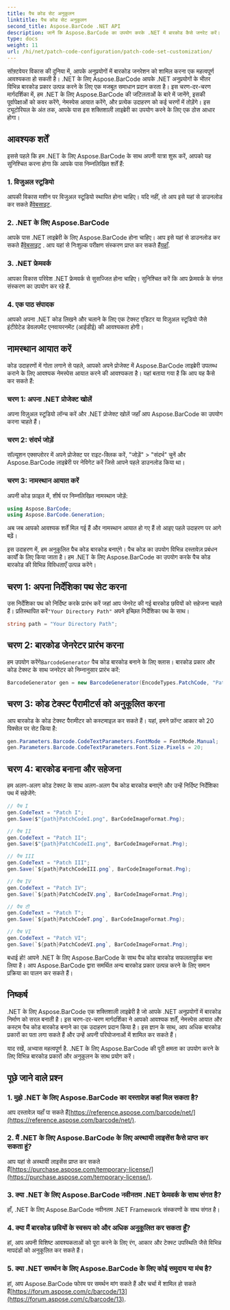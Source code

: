 ```yaml
---
title: पैच कोड सेट अनुकूलन
linktitle: पैच कोड सेट अनुकूलन
second_title: Aspose.BarCode .NET API
description: जानें कि Aspose.BarCode का उपयोग करके .NET में बारकोड कैसे जनरेट करें। आसानी से अपने एप्लिकेशन में बारकोड को अनुकूलित और एकीकृत करें।
type: docs
weight: 11
url: /hi/net/patch-code-configuration/patch-code-set-customization/
---
```


सॉफ़्टवेयर विकास की दुनिया में, आपके अनुप्रयोगों में बारकोड जनरेशन को शामिल करना एक महत्वपूर्ण आवश्यकता हो सकती है। .NET के लिए Aspose.BarCode आपके .NET अनुप्रयोगों के भीतर विभिन्न बारकोड प्रकार उत्पन्न करने के लिए एक मजबूत समाधान प्रदान करता है। इस चरण-दर-चरण मार्गदर्शिका में, हम .NET के लिए Aspose.BarCode की जटिलताओं के बारे में जानेंगे, इसकी पूर्वापेक्षाओं को कवर करेंगे, नेमस्पेस आयात करेंगे, और प्रत्येक उदाहरण को कई चरणों में तोड़ेंगे। इस ट्यूटोरियल के अंत तक, आपके पास इस शक्तिशाली लाइब्रेरी का उपयोग करने के लिए एक ठोस आधार होगा।

## आवश्यक शर्तें

इससे पहले कि हम .NET के लिए Aspose.BarCode के साथ अपनी यात्रा शुरू करें, आपको यह सुनिश्चित करना होगा कि आपके पास निम्नलिखित शर्तें हैं:

### 1. विजुअल स्टूडियो
 आपकी विकास मशीन पर विजुअल स्टूडियो स्थापित होना चाहिए। यदि नहीं, तो आप इसे यहां से डाउनलोड कर सकते हैं[वेबसाइट](https://visualstudio.microsoft.com/).

### 2. .NET के लिए Aspose.BarCode
 आपके पास .NET लाइब्रेरी के लिए Aspose.BarCode होना चाहिए। आप इसे यहां से डाउनलोड कर सकते हैं[वेबसाइट](https://releases.aspose.com/barcode/net/) . आप यहां से निःशुल्क परीक्षण संस्करण प्राप्त कर सकते हैं[यहाँ](https://releases.aspose.com/).

### 3. .NET फ्रेमवर्क
आपका विकास परिवेश .NET फ्रेमवर्क से सुसज्जित होना चाहिए। सुनिश्चित करें कि आप फ़्रेमवर्क के संगत संस्करण का उपयोग कर रहे हैं.

### 4. एक पाठ संपादक
आपको अपना .NET कोड लिखने और चलाने के लिए एक टेक्स्ट एडिटर या विज़ुअल स्टूडियो जैसे इंटीग्रेटेड डेवलपमेंट एनवायरनमेंट (आईडीई) की आवश्यकता होगी।

## नामस्थान आयात करें

कोड उदाहरणों में गोता लगाने से पहले, आपको अपने प्रोजेक्ट में Aspose.BarCode लाइब्रेरी उपलब्ध कराने के लिए आवश्यक नेमस्पेस आयात करने की आवश्यकता है। यहां बताया गया है कि आप यह कैसे कर सकते हैं:

### चरण 1: अपना .NET प्रोजेक्ट खोलें
अपना विज़ुअल स्टूडियो लॉन्च करें और .NET प्रोजेक्ट खोलें जहाँ आप Aspose.BarCode का उपयोग करना चाहते हैं।

### चरण 2: संदर्भ जोड़ें
सॉल्यूशन एक्सप्लोरर में अपने प्रोजेक्ट पर राइट-क्लिक करें, "जोड़ें" > "संदर्भ" चुनें और Aspose.BarCode लाइब्रेरी पर नेविगेट करें जिसे आपने पहले डाउनलोड किया था।

### चरण 3: नामस्थान आयात करें
अपनी कोड फ़ाइल में, शीर्ष पर निम्नलिखित नामस्थान जोड़ें:

```csharp
using Aspose.BarCode;
using Aspose.BarCode.Generation;
```

अब जब आपको आवश्यक शर्तें मिल गई हैं और नामस्थान आयात हो गए हैं तो आइए पहले उदाहरण पर आगे बढ़ें।

इस उदाहरण में, हम अनुकूलित पैच कोड बारकोड बनाएंगे। पैच कोड का उपयोग विभिन्न दस्तावेज़ प्रबंधन कार्यों के लिए किया जाता है। हम .NET के लिए Aspose.BarCode का उपयोग करके पैच कोड बारकोड की विभिन्न विविधताएँ उत्पन्न करेंगे।

## चरण 1: अपना निर्देशिका पथ सेट करना

 उस निर्देशिका पथ को निर्दिष्ट करके प्रारंभ करें जहां आप जेनरेट की गई बारकोड छवियों को सहेजना चाहते हैं। प्रतिस्थापित करें`"Your Directory Path"` अपने इच्छित निर्देशिका पथ के साथ।

```csharp
string path = "Your Directory Path";
```

## चरण 2: बारकोड जेनरेटर प्रारंभ करना

 हम उपयोग करेंगे`BarcodeGenerator` पैच कोड बारकोड बनाने के लिए क्लास। बारकोड प्रकार और कोड टेक्स्ट के साथ जनरेटर को निम्नानुसार प्रारंभ करें:

```csharp
BarcodeGenerator gen = new BarcodeGenerator(EncodeTypes.PatchCode, "Patch I");
```

## चरण 3: कोड टेक्स्ट पैरामीटर्स को अनुकूलित करना

आप बारकोड के कोड टेक्स्ट पैरामीटर को कस्टमाइज़ कर सकते हैं। यहां, हमने फ़ॉन्ट आकार को 20 पिक्सेल पर सेट किया है:

```csharp
gen.Parameters.Barcode.CodeTextParameters.FontMode = FontMode.Manual;
gen.Parameters.Barcode.CodeTextParameters.Font.Size.Pixels = 20;
```

## चरण 4: बारकोड बनाना और सहेजना

हम अलग-अलग कोड टेक्स्ट के साथ अलग-अलग पैच कोड बारकोड बनाएंगे और उन्हें निर्दिष्ट निर्देशिका पथ में सहेजेंगे:

```csharp
// पैच I
gen.CodeText = "Patch I";
gen.Save($"{path}PatchCodeI.png", BarCodeImageFormat.Png);

// पैच II
gen.CodeText = "Patch II";
gen.Save($"{path}PatchCodeII.png", BarCodeImageFormat.Png);

// पैच III
gen.CodeText = "Patch III";
gen.Save(`${path}PatchCodeIII.png`, BarCodeImageFormat.Png);

// पैच IV
gen.CodeText = "Patch IV";
gen.Save(`${path}PatchCodeIV.png`, BarCodeImageFormat.Png);

// पैच टी
gen.CodeText = "Patch T";
gen.Save(`${path}PatchCodeT.png`, BarCodeImageFormat.Png);

// पैच VI
gen.CodeText = "Patch VI";
gen.Save(`${path}PatchCodeVI.png`, BarCodeImageFormat.Png);
```

बधाई हो! आपने .NET के लिए Aspose.BarCode के साथ पैच कोड बारकोड सफलतापूर्वक बना लिया है। आप Aspose.BarCode द्वारा समर्थित अन्य बारकोड प्रकार उत्पन्न करने के लिए समान प्रक्रिया का पालन कर सकते हैं।

## निष्कर्ष

.NET के लिए Aspose.BarCode एक शक्तिशाली लाइब्रेरी है जो आपके .NET अनुप्रयोगों में बारकोड निर्माण को सरल बनाती है। इस चरण-दर-चरण मार्गदर्शिका ने आपको आवश्यक शर्तें, नेमस्पेस आयात और कस्टम पैच कोड बारकोड बनाने का एक उदाहरण प्रदान किया है। इस ज्ञान के साथ, आप अधिक बारकोड प्रकारों का पता लगा सकते हैं और उन्हें अपनी परियोजनाओं में शामिल कर सकते हैं।

याद रखें, अभ्यास महत्वपूर्ण है. .NET के लिए Aspose.BarCode की पूरी क्षमता का उपयोग करने के लिए विभिन्न बारकोड प्रकारों और अनुकूलन के साथ प्रयोग करें।

## पूछे जाने वाले प्रश्न

### 1. मुझे .NET के लिए Aspose.BarCode का दस्तावेज़ कहां मिल सकता है?
 आप दस्तावेज़ यहाँ पा सकते हैं[https://reference.aspose.com/barcode/net/](https://reference.aspose.com/barcode/net/).

### 2. मैं .NET के लिए Aspose.BarCode के लिए अस्थायी लाइसेंस कैसे प्राप्त कर सकता हूं?
 आप यहां से अस्थायी लाइसेंस प्राप्त कर सकते हैं[https://purchase.aspose.com/temporary-license/](https://purchase.aspose.com/temporary-license/).

### 3. क्या .NET के लिए Aspose.BarCode नवीनतम .NET फ्रेमवर्क के साथ संगत है?
हाँ, .NET के लिए Aspose.BarCode नवीनतम .NET Framework संस्करणों के साथ संगत है।

### 4. क्या मैं बारकोड छवियों के स्वरूप को और अधिक अनुकूलित कर सकता हूँ?
हां, आप अपनी विशिष्ट आवश्यकताओं को पूरा करने के लिए रंग, आकार और टेक्स्ट उपस्थिति जैसे विभिन्न मापदंडों को अनुकूलित कर सकते हैं।

### 5. क्या .NET समर्थन के लिए Aspose.BarCode के लिए कोई समुदाय या मंच है?
 हां, आप Aspose.BarCode फोरम पर समर्थन मांग सकते हैं और चर्चा में शामिल हो सकते हैं[https://forum.aspose.com/c/barcode/13](https://forum.aspose.com/c/barcode/13).
